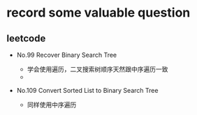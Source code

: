 # record some valuable question

## leetcode
* No.99 Recover Binary Search Tree
  + 学会使用遍历，二叉搜索树顺序天然跟中序遍历一致
  + 

* No.109  Convert Sorted List to Binary Search Tree
  + 同样使用中序遍历